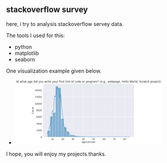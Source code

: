 ## stackoverflow survey

here, i try to analysis stackoverflow servey data.

The tools I used for this:
- python
- matplotlib
- seaborn

One visualization example given below.
- <img src="img/img-1.png" width="400">

I hope, you will enjoy my projects.thanks.
